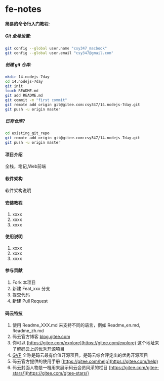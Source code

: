 # fe-notes

#### 简易的命令行入门教程:

##### Git 全局设置:
``` bash
git config --global user.name "csy347_macbook"
git config --global user.email "csy347@gmail.com"
```

##### 创建 git 仓库:
``` bash
mkdir 14.nodejs-7day
cd 14.nodejs-7day
git init
touch README.md
git add README.md
git commit -m "first commit"
git remote add origin git@gitee.com:csy347/14.nodejs-7day.git
git push -u origin master
```

##### 已有仓库?
``` bash
cd existing_git_repo
git remote add origin git@gitee.com:csy347/14.nodejs-7day.git
git push -u origin master
```

#### 项目介绍
全栈，笔记,Web前端

#### 软件架构
软件架构说明


#### 安装教程

1. xxxx
2. xxxx
3. xxxx

#### 使用说明

1. xxxx
2. xxxx
3. xxxx

#### 参与贡献

1. Fork 本项目
2. 新建 Feat_xxx 分支
3. 提交代码
4. 新建 Pull Request

#### 码云特技

1. 使用 Readme\_XXX.md 来支持不同的语言，例如 Readme\_en.md, Readme\_zh.md
2. 码云官方博客 [blog.gitee.com](https://blog.gitee.com)
3. 你可以 [https://gitee.com/explore](https://gitee.com/explore) 这个地址来了解码云上的优秀开源项目
4. [GVP](https://gitee.com/gvp) 全称是码云最有价值开源项目，是码云综合评定出的优秀开源项目
5. 码云官方提供的使用手册 [https://gitee.com/help](https://gitee.com/help)
6. 码云封面人物是一档用来展示码云会员风采的栏目 [https://gitee.com/gitee-stars/](https://gitee.com/gitee-stars/)
